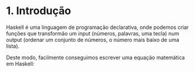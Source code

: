 # 1. Introdução

Haskell é uma linguagem de programação declarativa, onde podemos criar funções que transformão um input (números, palavras, uma tecla) num output (ordenar um conjunto de números, o número mais baixo de uma lista).

Deste modo, facilmente conseguimos escrever uma equação matemática em Haskell:
